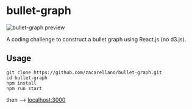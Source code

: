 # bullet-graph

![bullet-graph preview](https://zac.codes/img/other/bullet-graph_preview.png)

A coding challenge to construct a bullet graph using React.js (no d3.js).

## Usage
```
git clone https://github.com/zacarellano/bullet-graph.git
cd bullet-graph
npm install
npm run start
```

then --> [localhost:3000](http://localhost:3000)
